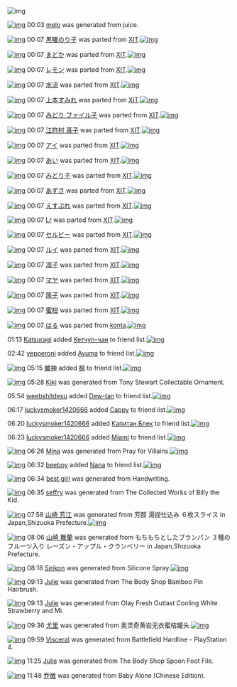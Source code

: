 ![img](http://gdrive-cdn.herokuapp.com/537b65a5bc09f0000721dda7/512px-barcode.png)

[![img](http://www.deviantsart.com/1vvcts9.png)](http://www.barcodekanojo.com/kanojo/3193806/melo) 00:03 [melo](http://www.barcodekanojo.com/kanojo/3193806/melo) was generated from juice.

[![img](http://www.deviantsart.com/3dqnebu.png)](http://www.barcodekanojo.com/kanojo/71417/%E9%BB%92%E6%9B%9C%E3%81%AE%E3%82%8A%E5%AD%90) 00:07 [黒曜のり子](http://www.barcodekanojo.com/kanojo/71417/%E9%BB%92%E6%9B%9C%E3%81%AE%E3%82%8A%E5%AD%90) was parted from [XIT](http://www.barcodekanojo.com/kanojo/71417/%E9%BB%92%E6%9B%9C%E3%81%AE%E3%82%8A%E5%AD%90).[![img](http://www.deviantsart.com/815jg6.jpeg)](http://www.barcodekanojo.com/user/209348/XIT) 

[![img](http://www.deviantsart.com/4db1ol.png)](http://www.barcodekanojo.com/kanojo/544233/%E3%81%BE%E3%81%A9%E3%81%8B) 00:07 [まどか](http://www.barcodekanojo.com/kanojo/544233/%E3%81%BE%E3%81%A9%E3%81%8B) was parted from [XIT](http://www.barcodekanojo.com/kanojo/544233/%E3%81%BE%E3%81%A9%E3%81%8B).[![img](http://www.deviantsart.com/815jg6.jpeg)](http://www.barcodekanojo.com/user/209348/XIT) 

[![img](http://www.deviantsart.com/1quacn0.png)](http://www.barcodekanojo.com/kanojo/1050645/%E3%83%AC%E3%83%A2%E3%83%B3) 00:07 [レモン](http://www.barcodekanojo.com/kanojo/1050645/%E3%83%AC%E3%83%A2%E3%83%B3) was parted from [XIT](http://www.barcodekanojo.com/kanojo/1050645/%E3%83%AC%E3%83%A2%E3%83%B3).[![img](http://www.deviantsart.com/815jg6.jpeg)](http://www.barcodekanojo.com/user/209348/XIT) 

[![img](http://www.deviantsart.com/3lsritm.png)](http://www.barcodekanojo.com/kanojo/72453/%E6%B0%B4%E6%B5%81) 00:07 [水流](http://www.barcodekanojo.com/kanojo/72453/%E6%B0%B4%E6%B5%81) was parted from [XIT](http://www.barcodekanojo.com/kanojo/72453/%E6%B0%B4%E6%B5%81).[![img](http://www.deviantsart.com/815jg6.jpeg)](http://www.barcodekanojo.com/user/209348/XIT) 

[![img](http://www.deviantsart.com/3fu957m.png)](http://www.barcodekanojo.com/kanojo/566297/%E4%B8%8A%E6%9C%AC%E3%81%99%E3%81%BF%E3%82%8C) 00:07 [上本すみれ](http://www.barcodekanojo.com/kanojo/566297/%E4%B8%8A%E6%9C%AC%E3%81%99%E3%81%BF%E3%82%8C) was parted from [XIT](http://www.barcodekanojo.com/kanojo/566297/%E4%B8%8A%E6%9C%AC%E3%81%99%E3%81%BF%E3%82%8C).[![img](http://www.deviantsart.com/815jg6.jpeg)](http://www.barcodekanojo.com/user/209348/XIT) 

[![img](http://www.deviantsart.com/109kahf.png)](http://www.barcodekanojo.com/kanojo/4706/%E3%81%BF%E3%81%A9%E3%82%8A%20%E3%83%95%E3%82%A1%E3%82%A4%E3%83%AB%E5%AD%90) 00:07 [みどり ファイル子](http://www.barcodekanojo.com/kanojo/4706/%E3%81%BF%E3%81%A9%E3%82%8A%20%E3%83%95%E3%82%A1%E3%82%A4%E3%83%AB%E5%AD%90) was parted from [XIT](http://www.barcodekanojo.com/kanojo/4706/%E3%81%BF%E3%81%A9%E3%82%8A%20%E3%83%95%E3%82%A1%E3%82%A4%E3%83%AB%E5%AD%90).[![img](http://www.deviantsart.com/815jg6.jpeg)](http://www.barcodekanojo.com/user/209348/XIT) 

[![img](http://www.deviantsart.com/vrd4bs.png)](http://www.barcodekanojo.com/kanojo/575240/%E6%B1%9F%E7%AC%A6%E6%9D%91%20%E7%9C%9F%E5%AD%90) 00:07 [江符村 真子](http://www.barcodekanojo.com/kanojo/575240/%E6%B1%9F%E7%AC%A6%E6%9D%91%20%E7%9C%9F%E5%AD%90) was parted from [XIT](http://www.barcodekanojo.com/kanojo/575240/%E6%B1%9F%E7%AC%A6%E6%9D%91%20%E7%9C%9F%E5%AD%90).[![img](http://www.deviantsart.com/815jg6.jpeg)](http://www.barcodekanojo.com/user/209348/XIT) 

[![img](http://www.deviantsart.com/1vns7de.png)](http://www.barcodekanojo.com/kanojo/570144/%E3%82%A2%E3%82%A4) 00:07 [アイ](http://www.barcodekanojo.com/kanojo/570144/%E3%82%A2%E3%82%A4) was parted from [XIT](http://www.barcodekanojo.com/kanojo/570144/%E3%82%A2%E3%82%A4).[![img](http://www.deviantsart.com/815jg6.jpeg)](http://www.barcodekanojo.com/user/209348/XIT) 

[![img](http://www.deviantsart.com/b8odhs.png)](http://www.barcodekanojo.com/kanojo/8250/%E3%81%82%E3%81%84) 00:07 [あい](http://www.barcodekanojo.com/kanojo/8250/%E3%81%82%E3%81%84) was parted from [XIT](http://www.barcodekanojo.com/kanojo/8250/%E3%81%82%E3%81%84).[![img](http://www.deviantsart.com/815jg6.jpeg)](http://www.barcodekanojo.com/user/209348/XIT) 

[![img](http://www.deviantsart.com/ec0t92.png)](http://www.barcodekanojo.com/kanojo/2328954/%E3%81%BF%E3%81%A9%E3%82%8A%E5%AD%90) 00:07 [みどり子](http://www.barcodekanojo.com/kanojo/2328954/%E3%81%BF%E3%81%A9%E3%82%8A%E5%AD%90) was parted from [XIT](http://www.barcodekanojo.com/kanojo/2328954/%E3%81%BF%E3%81%A9%E3%82%8A%E5%AD%90).[![img](http://www.deviantsart.com/815jg6.jpeg)](http://www.barcodekanojo.com/user/209348/XIT) 

[![img](http://www.deviantsart.com/379o9tf.png)](http://www.barcodekanojo.com/kanojo/2333293/%E3%81%82%E3%81%9A%E3%81%95) 00:07 [あずさ](http://www.barcodekanojo.com/kanojo/2333293/%E3%81%82%E3%81%9A%E3%81%95) was parted from [XIT](http://www.barcodekanojo.com/kanojo/2333293/%E3%81%82%E3%81%9A%E3%81%95).[![img](http://www.deviantsart.com/815jg6.jpeg)](http://www.barcodekanojo.com/user/209348/XIT) 

[![img](http://www.deviantsart.com/3lqlul1.png)](http://www.barcodekanojo.com/kanojo/257568/%E3%81%88%E3%81%99%E3%81%B7%E3%82%8C) 00:07 [えすぷれ](http://www.barcodekanojo.com/kanojo/257568/%E3%81%88%E3%81%99%E3%81%B7%E3%82%8C) was parted from [XIT](http://www.barcodekanojo.com/kanojo/257568/%E3%81%88%E3%81%99%E3%81%B7%E3%82%8C).[![img](http://www.deviantsart.com/815jg6.jpeg)](http://www.barcodekanojo.com/user/209348/XIT) 

[![img](http://www.deviantsart.com/113dsah.png)](http://www.barcodekanojo.com/kanojo/3332/Lr) 00:07 [Lr](http://www.barcodekanojo.com/kanojo/3332/Lr) was parted from [XIT](http://www.barcodekanojo.com/kanojo/3332/Lr).[![img](http://www.deviantsart.com/815jg6.jpeg)](http://www.barcodekanojo.com/user/209348/XIT) 

[![img](http://www.deviantsart.com/1n43ac3.png)](http://www.barcodekanojo.com/kanojo/255994/%E3%82%BB%E3%83%AB%E3%83%93%E3%83%BC) 00:07 [セルビー](http://www.barcodekanojo.com/kanojo/255994/%E3%82%BB%E3%83%AB%E3%83%93%E3%83%BC) was parted from [XIT](http://www.barcodekanojo.com/kanojo/255994/%E3%82%BB%E3%83%AB%E3%83%93%E3%83%BC).[![img](http://www.deviantsart.com/815jg6.jpeg)](http://www.barcodekanojo.com/user/209348/XIT) 

[![img](http://www.deviantsart.com/2kdvp7j.png)](http://www.barcodekanojo.com/kanojo/1965/%E3%83%AB%E3%82%A4) 00:07 [ルイ](http://www.barcodekanojo.com/kanojo/1965/%E3%83%AB%E3%82%A4) was parted from [XIT](http://www.barcodekanojo.com/kanojo/1965/%E3%83%AB%E3%82%A4).[![img](http://www.deviantsart.com/815jg6.jpeg)](http://www.barcodekanojo.com/user/209348/XIT) 

[![img](http://www.deviantsart.com/75plhk.png)](http://www.barcodekanojo.com/kanojo/1049049/%E5%87%9B%E5%AD%90) 00:07 [凛子](http://www.barcodekanojo.com/kanojo/1049049/%E5%87%9B%E5%AD%90) was parted from [XIT](http://www.barcodekanojo.com/kanojo/1049049/%E5%87%9B%E5%AD%90).[![img](http://www.deviantsart.com/815jg6.jpeg)](http://www.barcodekanojo.com/user/209348/XIT) 

[![img](http://www.deviantsart.com/3247bq8.png)](http://www.barcodekanojo.com/kanojo/607392/%E3%83%9E%E3%83%A4) 00:07 [マヤ](http://www.barcodekanojo.com/kanojo/607392/%E3%83%9E%E3%83%A4) was parted from [XIT](http://www.barcodekanojo.com/kanojo/607392/%E3%83%9E%E3%83%A4).[![img](http://www.deviantsart.com/815jg6.jpeg)](http://www.barcodekanojo.com/user/209348/XIT) 

[![img](http://www.deviantsart.com/17gere0.png)](http://www.barcodekanojo.com/kanojo/2362125/%E9%9A%86%E5%AD%90) 00:07 [隆子](http://www.barcodekanojo.com/kanojo/2362125/%E9%9A%86%E5%AD%90) was parted from [XIT](http://www.barcodekanojo.com/kanojo/2362125/%E9%9A%86%E5%AD%90).[![img](http://www.deviantsart.com/815jg6.jpeg)](http://www.barcodekanojo.com/user/209348/XIT) 

[![img](http://www.deviantsart.com/vietfc.png)](http://www.barcodekanojo.com/kanojo/525853/%E8%9C%9C%E6%9F%91) 00:07 [蜜柑](http://www.barcodekanojo.com/kanojo/525853/%E8%9C%9C%E6%9F%91) was parted from [XIT](http://www.barcodekanojo.com/kanojo/525853/%E8%9C%9C%E6%9F%91).[![img](http://www.deviantsart.com/815jg6.jpeg)](http://www.barcodekanojo.com/user/209348/XIT) 

[![img](http://www.deviantsart.com/m9iva4.png)](http://www.barcodekanojo.com/kanojo/3193197/%E3%81%AF%E3%82%8B) 00:07 [はる](http://www.barcodekanojo.com/kanojo/3193197/%E3%81%AF%E3%82%8B) was parted from [konta](http://www.barcodekanojo.com/kanojo/3193197/%E3%81%AF%E3%82%8B).[![img](http://www.deviantsart.com/3aigo4s.jpeg)](http://www.barcodekanojo.com/user/23082/konta) 

01:13 [Katsuragi](http://www.barcodekanojo.com/user/500759/Katsuragi) added [Кетчуп-чан](http://www.barcodekanojo.com/kanojo/2733702/%D0%9A%D0%B5%D1%82%D1%87%D1%83%D0%BF-%D1%87%D0%B0%D0%BD) to friend list.[![img](http://www.deviantsart.com/1lsbhgu.png)](http://www.barcodekanojo.com/kanojo/2733702/%D0%9A%D0%B5%D1%82%D1%87%D1%83%D0%BF-%D1%87%D0%B0%D0%BD) 

02:42 [yepperoni](http://www.barcodekanojo.com/user/383368/yepperoni) added [Ayuma](http://www.barcodekanojo.com/kanojo/2801794/Ayuma) to friend list.[![img](http://www.deviantsart.com/1a109io.png)](http://www.barcodekanojo.com/kanojo/2801794/Ayuma) 

[![img](http://www.deviantsart.com/2j7mjg0.jpeg)](http://www.barcodekanojo.com/user/476392/%E8%A0%8D%E7%A5%9E) 05:15 [蠍神](http://www.barcodekanojo.com/user/476392/%E8%A0%8D%E7%A5%9E) added [枫](http://www.barcodekanojo.com/kanojo/3019895/%E6%9E%AB) to friend list.[![img](http://www.deviantsart.com/acncod.png)](http://www.barcodekanojo.com/kanojo/3019895/%E6%9E%AB) 

[![img](http://www.deviantsart.com/2cbd92n.png)](http://www.barcodekanojo.com/kanojo/3193807/Kiki) 05:28 [Kiki](http://www.barcodekanojo.com/kanojo/3193807/Kiki) was generated from Tony Stewart Collectable Ornament.

05:54 [weebshitdesu](http://www.barcodekanojo.com/user/436247/weebshitdesu) added [Dew-tan](http://www.barcodekanojo.com/kanojo/2404499/Dew-tan) to friend list.[![img](http://www.deviantsart.com/1093j19.png)](http://www.barcodekanojo.com/kanojo/2404499/Dew-tan) 

06:17 [luckysmoker1420666](http://www.barcodekanojo.com/user/500762/luckysmoker1420666) added [Cappy](http://www.barcodekanojo.com/kanojo/2896553/Cappy) to friend list.[![img](http://www.deviantsart.com/25icd0u.png)](http://www.barcodekanojo.com/kanojo/2896553/Cappy) 

06:20 [luckysmoker1420666](http://www.barcodekanojo.com/user/500762/luckysmoker1420666) added [Капитан Блек](http://www.barcodekanojo.com/kanojo/3164862/%D0%9A%D0%B0%D0%BF%D0%B8%D1%82%D0%B0%D0%BD%20%D0%91%D0%BB%D0%B5%D0%BA) to friend list.[![img](http://www.deviantsart.com/1lj3b28.png)](http://www.barcodekanojo.com/kanojo/3164862/%D0%9A%D0%B0%D0%BF%D0%B8%D1%82%D0%B0%D0%BD%20%D0%91%D0%BB%D0%B5%D0%BA) 

06:23 [luckysmoker1420666](http://www.barcodekanojo.com/user/500762/luckysmoker1420666) added [Miami](http://www.barcodekanojo.com/kanojo/2715040/Miami) to friend list.[![img](http://www.deviantsart.com/iis7bj.png)](http://www.barcodekanojo.com/kanojo/2715040/Miami) 

[![img](http://www.deviantsart.com/2cg521n.png)](http://www.barcodekanojo.com/kanojo/3193808/Mina) 06:26 [Mina](http://www.barcodekanojo.com/kanojo/3193808/Mina) was generated from Pray for Villains.[![img](http://www.deviantsart.com/1bf07gk.jpeg)](http://www.barcodekanojo.com/product_images/barcode/6019760/1427664307/Pray%20for%20Villains.jpg) 

[![img](http://www.deviantsart.com/1tej631.jpeg)](http://www.barcodekanojo.com/user/500763/beeboy) 06:32 [beeboy](http://www.barcodekanojo.com/user/500763/beeboy) added [Nana](http://www.barcodekanojo.com/kanojo/1878474/Nana) to friend list.[![img](http://www.deviantsart.com/2ima901.png)](http://www.barcodekanojo.com/kanojo/1878474/Nana) 

[![img](http://www.deviantsart.com/2prdpbu.png)](http://www.barcodekanojo.com/kanojo/3193809/best%20girl) 06:34 [best girl](http://www.barcodekanojo.com/kanojo/3193809/best%20girl) was generated from Handwriting.

[![img](http://www.deviantsart.com/3jlvqdn.png)](http://www.barcodekanojo.com/kanojo/3193810/seffry) 06:35 [seffry](http://www.barcodekanojo.com/kanojo/3193810/seffry) was generated from The Collected Works of Billy the Kid.

[![img](http://www.deviantsart.com/1o3o0vs.png)](http://www.barcodekanojo.com/kanojo/3193811/%E5%B1%B1%E5%B4%8E%20%E8%8A%B3%E6%B1%9F) 07:58 [山崎 芳江](http://www.barcodekanojo.com/kanojo/3193811/%E5%B1%B1%E5%B4%8E%20%E8%8A%B3%E6%B1%9F) was generated from 芳醇 湯捏仕込み ６枚スライス in Japan,Shizuoka Prefecture.[![img](http://www.deviantsart.com/3tp6fv2.jpeg)](http://www.barcodekanojo.com/product_images/barcode/5533759/1398434175/%E3%83%A4%E3%83%9E%E3%82%B6%E3%82%AD%20%E8%8A%B3%E9%86%87%20%E6%B9%AF%E6%8D%8F%E4%BB%95%E8%BE%BC%E3%81%BF%206%E6%9E%9A%E3%82%B9%E3%83%A9%E3%82%A4%E3%82%B9.jpg) 

[![img](http://www.deviantsart.com/3sjvf2.png)](http://www.barcodekanojo.com/kanojo/3193812/%E5%B1%B1%E5%B4%8E%20%E8%88%9E%E8%98%AD) 08:06 [山崎 舞蘭](http://www.barcodekanojo.com/kanojo/3193812/%E5%B1%B1%E5%B4%8E%20%E8%88%9E%E8%98%AD) was generated from もちもちとしたブランパン ３種のフルーツ入り レーズン・アップル・クランベリー in Japan,Shizuoka Prefecture.

[![img](http://www.deviantsart.com/131oteh.png)](http://www.barcodekanojo.com/kanojo/3193813/Sirikon) 08:18 [Sirikon](http://www.barcodekanojo.com/kanojo/3193813/Sirikon) was generated from Silicone Spray.[![img](http://www.deviantsart.com/3iqejck.jpeg)](http://www.barcodekanojo.com/product_images/barcode/6019766/1427671063/50x50xSilicone,P20Spray.jpg,qw=88,ah=88.pagespeed.ic.gf2Y7FQ2Db.jpg) 

[![img](http://www.deviantsart.com/9mecal.png)](http://www.barcodekanojo.com/kanojo/3193814/Julie) 09:13 [Julie](http://www.barcodekanojo.com/kanojo/3193814/Julie) was generated from The Body Shop Bamboo Pin Hairbrush.

[![img](http://www.deviantsart.com/c8m1ns.png)](http://www.barcodekanojo.com/kanojo/3193815/Julie) 09:13 [Julie](http://www.barcodekanojo.com/kanojo/3193815/Julie) was generated from Olay Fresh Outlast Cooling White Strawberry and Mi.

[![img](http://www.deviantsart.com/16p9g8b.png)](http://www.barcodekanojo.com/kanojo/3193816/%E5%B0%A4%E9%87%8C) 09:36 [尤里](http://www.barcodekanojo.com/kanojo/3193816/%E5%B0%A4%E9%87%8C) was generated from 奥灵奇黄岩无衣蜜桔罐头.[![img](http://www.deviantsart.com/2lrs76m.jpeg)](http://www.barcodekanojo.com/product_images/barcode/6019769/1427675736/%E5%A5%A5%E7%81%B5%E5%A5%87%E9%BB%84%E5%B2%A9%E6%97%A0%E8%A1%A3%E8%9C%9C%E6%A1%94%E7%BD%90%E5%A4%B4.jpg) 

[![img](http://www.deviantsart.com/28943e8.png)](http://www.barcodekanojo.com/kanojo/3193817/Visceral) 09:59 [Visceral](http://www.barcodekanojo.com/kanojo/3193817/Visceral) was generated from Battlefield Hardline - PlayStation 4.

[![img](http://www.deviantsart.com/2kdj5hb.png)](http://www.barcodekanojo.com/kanojo/3193818/Julie) 11:25 [Julie](http://www.barcodekanojo.com/kanojo/3193818/Julie) was generated from The Body Shop Spoon Foot File.

[![img](http://www.deviantsart.com/25f7qfj.png)](http://www.barcodekanojo.com/kanojo/3193819/%E4%B9%94%E5%BE%AE) 11:48 [乔微](http://www.barcodekanojo.com/kanojo/3193819/%E4%B9%94%E5%BE%AE) was generated from Baby Alone (Chinese Edition).

